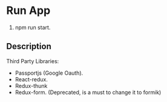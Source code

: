# Run App

1. npm run start.

## Description

Third Party Libraries:

- Passportjs (Google Oauth).
- React-redux.
- Redux-thunk
- Redux-form. (Deprecated, is a must to change it to formik)
